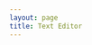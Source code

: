 ```yaml
---
layout: page
title: Text Editor
---
```


<div id="text-editor" class="container-md px-3 my-5" contenteditable="true"></div>

<style>
#text-editor {
  outline: none;
  border: none;
  background: transparent;
  font-family: inherit;
  font-size: inherit;
  line-height: inherit;
  white-space: pre-wrap;
  min-height: 100vh;
}
#text-editor:empty:before {
  content: '';
}
</style>

<script>
const editor = document.getElementById('text-editor');
const STORAGE_KEY = 'savedText';
const AUTO_SAVE_DELAY = 5000; // 5 seconds of inactivity
let autoSaveTimeout = null;

// Default Lorem Ipsum text
const defaultText = `Lorem ipsum dolor sit amet, consectetur adipiscing elit. Sed do eiusmod tempor incididunt ut labore et dolore magna aliqua.
Ut enim ad minim veniam, quis nostrud exercitation ullamco laboris nisi ut aliquip ex ea commodo consequat.
Duis aute irure dolor in reprehenderit in voluptate velit esse cillum dolore eu fugiat nulla pariatur.`;

// Load saved text or default text
function loadText() {
  const savedText = localStorage.getItem(STORAGE_KEY);
  editor.innerText = savedText || defaultText;
  placeCursorAtEnd();
}

// Place cursor at the end of the text
function placeCursorAtEnd() {
  const range = document.createRange();
  const selection = window.getSelection();
  range.selectNodeContents(editor);
  range.collapse(false);
  selection.removeAllRanges();
  selection.addRange(range);
  editor.focus();
}

// Save text to local storage
function saveText() {
  localStorage.setItem(STORAGE_KEY, editor.innerText);
}

// Auto-save after inactivity
function scheduleAutoSave() {
  clearTimeout(autoSaveTimeout);
  autoSaveTimeout = setTimeout(saveText, AUTO_SAVE_DELAY);
}

// Handle keydown events
editor.addEventListener('keydown', (e) => {
  if (e.key === 'Enter' && e.shiftKey) {
    e.preventDefault();
    saveText();
  } else if (e.key === 'Enter') {
    // Allow default Enter behavior (line break)
    scheduleAutoSave();
  }
});

// Schedule auto-save on input
editor.addEventListener('input', scheduleAutoSave);

// Prevent unwanted formatting on paste
editor.addEventListener('paste', (e) => {
  e.preventDefault();
  const text = e.clipboardData.getData('text/plain');
  document.execCommand('insertText', false, text);
});

// Initialize
document.addEventListener('DOMContentLoaded', loadText);
</script>
